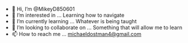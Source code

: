 - 👋 Hi, I’m @MikeyD850601
- 👀 I’m interested in ... Learning how to navigate
- 🌱 I’m currently learning ... Whatever is being taught
- 💞️ I’m looking to collaborate on ... Something that will allow me to learn
- 📫 How to reach me ... michaeldostman4@gmail.com

<!---
MikeyD850601/MikeyD850601 is a ✨ special ✨ repository because its `README.md` (this file) appears on your GitHub profile.
You can click the Preview link to take a look at your changes.
--->

